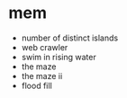 # mem

- number of distinct islands
- web crawler
- swim in rising water
- the maze
- the maze ii
- flood fill
